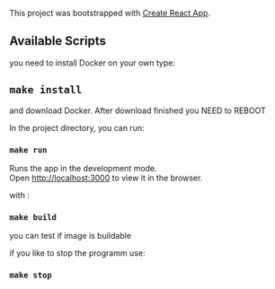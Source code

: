 This project was bootstrapped with [Create React App](https://github.com/facebook/create-react-app).

## Available Scripts

you need to install Docker on your own type:

## `make install`

and download Docker. After download finished you NEED to REBOOT


In the project directory, you can run:

### `make run`

Runs the app in the development mode.<br />
Open [http://localhost:3000](http://localhost:3000) to view it in the browser.


with :

### `make build`

you can test if image is buildable

if you like to stop the programm use:

### `make stop`


